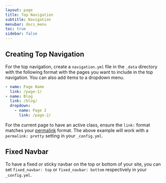 ```yaml
---
layout: page
title: Top Navigation
subtitle: Navigation
menubar: docs_menu
toc: true
sidebar: false
---
```


## Creating Top Navigation

For the top navigation, create a `navigation.yml` file in the `_data` directory with the following format with the pages you want to include in the top navigation. You can also add items to a dropdown menu.

```yaml
- name: Page Name
  link: /page-1/
- name: Blog
  link: /blog/
  dropdown: 
    - name: Page 2
      link: /page-2/
```

For the current page to have an active class, ensure the `link:` format matches your [permalink](https://jekyllrb.com/docs/permalinks/#extensionless-permalinks) format. The above example will work with a `permalink: pretty` setting in your `_config.yml`.

## Fixed Navbar

To have a fixed or sticky navbar on the top or bottom of your site, you can set `fixed_navbar: top` or `fixed_navbar: bottom` respectively in your `_config.yml`.